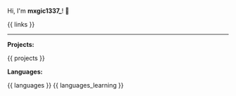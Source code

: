 Hi, I'm **mxgic1337\_**! 👋

{{ links }}

---

**Projects:**

{{ projects }}

**Languages:**

{{ languages }}
{{ languages_learning }}
